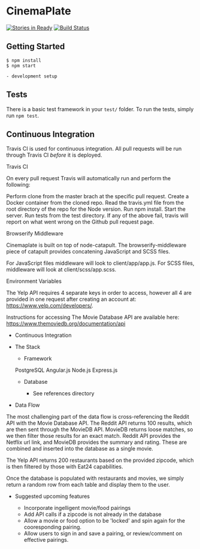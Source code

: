 # CinemaPlate

[![Stories in Ready](https://badge.waffle.io/nodedoubt/cinemaplate.png?label=ready&title=Ready)](http://waffle.io/nodedoubt/cinemaplate)
[![Build Status](https://travis-ci.org/nodedoubt/cinemaplate.svg?branch=master)](https://travis-ci.org/nodedoubt/cinemaplate)

## Getting Started

    $ npm install
    $ npm start

    - development setup

## Tests

There is a basic test framework in your `test/` folder. To run the tests, simply run `npm test`.

## Continuous Integration

Travis CI is used for continuous integration. All pull requests will be run through Travis CI *before* it is deployed.

Travis CI

On every pull request Travis will automatically run and perform the following:

Perform clone from the master brach at the specific pull request.
Create a Docker container from the cloned repo.
Read the travis.yml file from the root directory of the repo for the Node version.
Run npm install.
Start the server.
Run tests from the test directory.
If any of the above fail, travis will report on what went wrong on the Github pull request page.

Browserify Middleware

Cinemaplate is built on top of node-catapult. The browserify-middleware piece of catapult provides concatening JavaScript and SCSS files.

For JavaScript files middleware will look to client/app/app.js.
For SCSS files, middleware will look at client/scss/app.scss.




Environment Variables

The Yelp API requires 4 separate keys in order to access, however all 4 are provided in one request after creating an account at:
https://www.yelp.com/developers/.

Instructions for accessing The Movie Database API are available here:
https://www.themoviedb.org/documentation/api

+ Continuous Integration
+ The Stack 

  + Framework

  PostgreSQL
  Angular.js
  Node.js
  Express.js
  
  + Database

    - See references directory

+ Data Flow

The most challenging part of the data flow is cross-referencing the Reddit API with the Movie Database API. 
The Reddit API returns 100 results, which are then sent through the MovieDB API. MovieDB returns loose matches, so we then filter those results for an exact match. Reddit API provides the Netflix url link, and MovieDB provides the summary and rating. These are combined and inserted into the database as a single movie.

The Yelp API returns 200 restaurants based on the provided zipcode, which is then filtered by those with Eat24 capabilities.

Once the database is populated with restaurants and movies, we simply return a random row from each table and display them to the user.


+ Suggested upcoming features

  - Incorporate ingelligent movie/food pairings
  - Add API calls if a zipcode is not already in the database
  - Allow a movie or food option to be 'locked' and spin again for the cooresponding pairing.
  - Allow users to sign in and save a pairing, or review/comment on effective pairings.